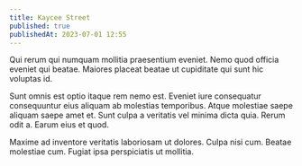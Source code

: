 ```yaml
---
title: Kaycee Street
published: true
publishedAt: 2023-07-01 12:55
---
```


Qui rerum qui numquam mollitia praesentium eveniet. Nemo quod officia eveniet qui beatae. Maiores placeat beatae ut cupiditate qui sunt hic voluptas id.

Sunt omnis est optio itaque rem nemo est. Eveniet iure consequatur consequuntur eius aliquam ab molestias temporibus. Atque molestiae saepe aliquam saepe amet et. Sunt culpa a veritatis vel minima dicta quia. Rerum odit a. Earum eius et quod.

Maxime ad inventore veritatis laboriosam ut dolores. Culpa nisi cum. Beatae molestiae cum. Fugiat ipsa perspiciatis ut mollitia.